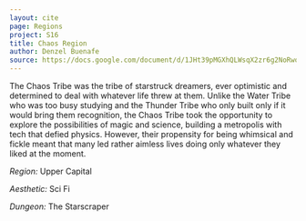 ```yaml
---
layout: cite
page: Regions
project: S16
title: Chaos Region
author: Denzel Buenafe
source: https://docs.google.com/document/d/1JHt39pMGXhQLWsqX2zr6g2NoRwodMRkLx43RGFzTqh8/edit?usp=sharing
---
```

The Chaos Tribe was the tribe of starstruck dreamers, ever optimistic and determined to deal with whatever life threw at them. Unlike the Water Tribe who was too busy studying and the Thunder Tribe who only built only if it would bring them recognition, the Chaos Tribe took the opportunity to explore the possibilities of magic and science, building a metropolis with tech that defied physics. However, their propensity for being whimsical and fickle meant that many led rather aimless lives doing only whatever they liked at the moment.

*Region:* Upper Capital

*Aesthetic:* Sci Fi

*Dungeon:* The Starscraper
